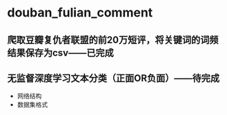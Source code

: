 # douban_fulian_comment
## 爬取豆瓣复仇者联盟的前20万短评，将关键词的词频结果保存为csv——已完成
## 无监督深度学习文本分类（正面OR负面）——待完成
- 网络结构
- 数据集格式